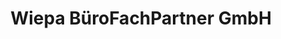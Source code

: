 ---
title: "Wiepa BüroFachPartner GmbH"
url: /wiesbaden/wiepa-buerofachpartner-gmbh/
shop: Schreibwaren
---